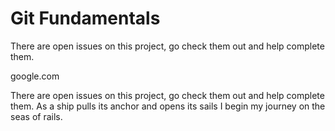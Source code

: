# Git Fundamentals
There are open issues on this project, go check them out and help complete them.

google.com

There are open issues on this project, go check them out and help complete them.
As a ship pulls its anchor and opens its sails
I begin my journey on the seas of rails.
